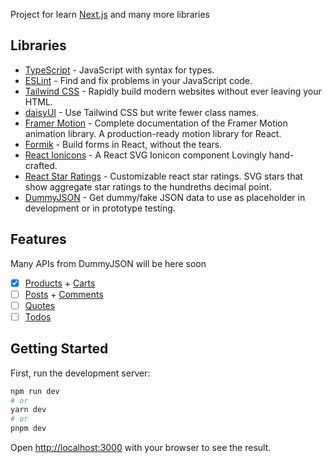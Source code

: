 Project for learn [Next.js](https://nextjs.org/) and many more libraries

## Libraries

- [TypeScript](https://www.typescriptlang.org/) - JavaScript with syntax for types.
- [ESLint](https://eslint.org/) - Find and fix problems in your JavaScript code.
- [Tailwind CSS](https://tailwindcss.com/) - Rapidly build modern websites without ever leaving your HTML.
- [daisyUI](https://daisyui.com/) - Use Tailwind CSS but write fewer class names.
- [Framer Motion](https://www.framer.com/motion/) - Complete documentation of the Framer Motion animation library. A production-ready motion library for React.
- [Formik](https://formik.org/) - Build forms in React, without the tears.
- [React Ionicons](https://react-ionicons.netlify.app/) - A React SVG Ionicon component Lovingly hand-crafted.
- [React Star Ratings](https://github.com/ekeric13/react-star-ratings/) - Customizable react star ratings. SVG stars that show aggregate star ratings to the hundreths decimal point.
- [DummyJSON](https://dummyjson.com/) - Get dummy/fake JSON data to use as placeholder in development or in prototype testing.

## Features

Many APIs from DummyJSON will be here soon

- [x]  [Products](https://dummyjson.com/products) + [Carts](https://dummyjson.com/carts)
- [ ]  [Posts](https://dummyjson.com/posts) + [Comments](https://dummyjson.com/comments)
- [ ]  [Quotes](https://dummyjson.com/quotes)
- [ ]  [Todos](https://dummyjson.com/todos)

## Getting Started

First, run the development server:

```bash
npm run dev
# or
yarn dev
# or
pnpm dev
```

Open [http://localhost:3000](http://localhost:3000) with your browser to see the result.